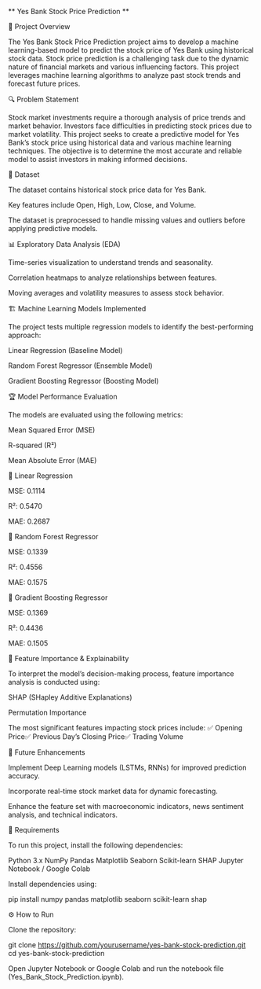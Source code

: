 ** Yes Bank Stock Price Prediction ** 

📌 Project Overview

The Yes Bank Stock Price Prediction project aims to develop a machine learning-based model to predict the stock price of Yes Bank using historical stock data. Stock price prediction is a challenging task due to the dynamic nature of financial markets and various influencing factors. This project leverages machine learning algorithms to analyze past stock trends and forecast future prices.

🔍 Problem Statement

Stock market investments require a thorough analysis of price trends and market behavior. Investors face difficulties in predicting stock prices due to market volatility. This project seeks to create a predictive model for Yes Bank’s stock price using historical data and various machine learning techniques. The objective is to determine the most accurate and reliable model to assist investors in making informed decisions.

📂 Dataset

The dataset contains historical stock price data for Yes Bank.

Key features include Open, High, Low, Close, and Volume.

The dataset is preprocessed to handle missing values and outliers before applying predictive models.

📊 Exploratory Data Analysis (EDA)

Time-series visualization to understand trends and seasonality.

Correlation heatmaps to analyze relationships between features.

Moving averages and volatility measures to assess stock behavior.

🏗️ Machine Learning Models Implemented

The project tests multiple regression models to identify the best-performing approach:

Linear Regression (Baseline Model)

Random Forest Regressor (Ensemble Model)

Gradient Boosting Regressor (Boosting Model)

🏆 Model Performance Evaluation

The models are evaluated using the following metrics:

Mean Squared Error (MSE)

R-squared (R²)

Mean Absolute Error (MAE)

🔹 Linear Regression

MSE: 0.1114

R²: 0.5470

MAE: 0.2687

🔹 Random Forest Regressor

MSE: 0.1339

R²: 0.4556

MAE: 0.1575

🔹 Gradient Boosting Regressor

MSE: 0.1369

R²: 0.4436

MAE: 0.1505

🔎 Feature Importance & Explainability

To interpret the model’s decision-making process, feature importance analysis is conducted using:

SHAP (SHapley Additive Explanations)

Permutation Importance

The most significant features impacting stock prices include:
✅ Opening Price✅ Previous Day’s Closing Price✅ Trading Volume

🚀 Future Enhancements

Implement Deep Learning models (LSTMs, RNNs) for improved prediction accuracy.

Incorporate real-time stock market data for dynamic forecasting.

Enhance the feature set with macroeconomic indicators, news sentiment analysis, and technical indicators.

📜 Requirements

To run this project, install the following dependencies:

Python 3.x
NumPy
Pandas
Matplotlib
Seaborn
Scikit-learn
SHAP
Jupyter Notebook / Google Colab

Install dependencies using:

pip install numpy pandas matplotlib seaborn scikit-learn shap

⚙️ How to Run

Clone the repository:

git clone https://github.com/yourusername/yes-bank-stock-prediction.git
cd yes-bank-stock-prediction

Open Jupyter Notebook or Google Colab and run the notebook file (Yes_Bank_Stock_Prediction.ipynb).


